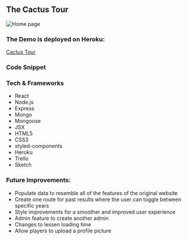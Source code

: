 ## The Cactus Tour

![Home page](/public/imgs/cactusTour.png)


### The Demo is deployed on Heroku:
[Cactus Tour](https://cactus-tour.herokuapp.com/)

### Code Snippet

### Tech & Frameworks
- React
- Node.js
- Express
- Mongo
- Mongoose
- JSX
- HTML5
- CSS3
- styled-components
- Heroku
- Trello
- Sketch

### Future Improvements:
- Populate data to resemble all of the features of the original website
- Create one route for past results where the user can toggle between specific years
- Style improvements for a smoother and improved user experience
- Admin feature to create another admin
- Changes to lessen loading time
- Allow players to upload a profile picture
